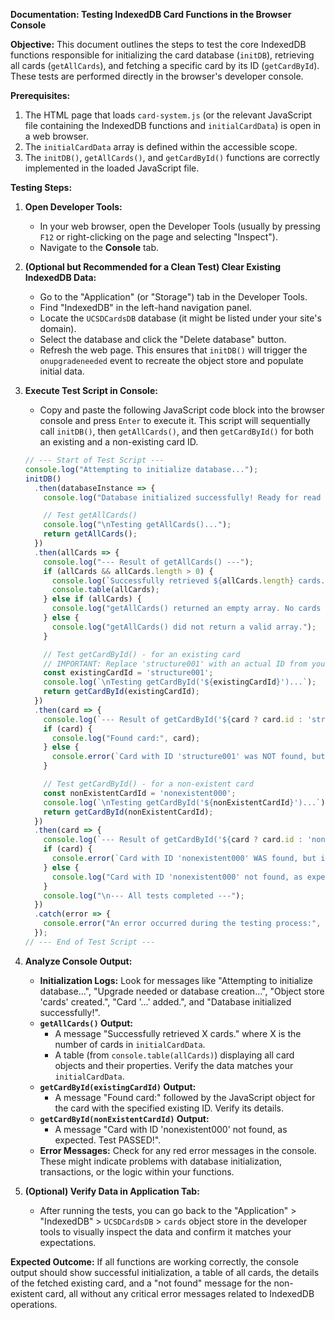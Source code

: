 **Documentation: Testing IndexedDB Card Functions in the Browser Console**

**Objective:**
This document outlines the steps to test the core IndexedDB functions responsible for initializing the card database (`initDB`), retrieving all cards (`getAllCards`), and fetching a specific card by its ID (`getCardById`). These tests are performed directly in the browser's developer console.

**Prerequisites:**
1.  The HTML page that loads `card-system.js` (or the relevant JavaScript file containing the IndexedDB functions and `initialCardData`) is open in a web browser.
2.  The `initialCardData` array is defined within the accessible scope.
3.  The `initDB()`, `getAllCards()`, and `getCardById()` functions are correctly implemented in the loaded JavaScript file.

**Testing Steps:**

1.  **Open Developer Tools:**
    *   In your web browser, open the Developer Tools (usually by pressing `F12` or right-clicking on the page and selecting "Inspect").
    *   Navigate to the **Console** tab.

2.  **(Optional but Recommended for a Clean Test) Clear Existing IndexedDB Data:**
    *   Go to the "Application" (or "Storage") tab in the Developer Tools.
    *   Find "IndexedDB" in the left-hand navigation panel.
    *   Locate the `UCSDCardsDB` database (it might be listed under your site's domain).
    *   Select the database and click the "Delete database" button.
    *   Refresh the web page. This ensures that `initDB()` will trigger the `onupgradeneeded` event to recreate the object store and populate initial data.

3.  **Execute Test Script in Console:**
    *   Copy and paste the following JavaScript code block into the browser console and press `Enter` to execute it. This script will sequentially call `initDB()`, then `getAllCards()`, and then `getCardById()` for both an existing and a non-existing card ID.

    ```javascript
    // --- Start of Test Script ---
    console.log("Attempting to initialize database...");
    initDB()
      .then(databaseInstance => {
        console.log("Database initialized successfully! Ready for read tests.", databaseInstance);

        // Test getAllCards()
        console.log("\nTesting getAllCards()...");
        return getAllCards(); 
      })
      .then(allCards => {
        console.log("--- Result of getAllCards() ---");
        if (allCards && allCards.length > 0) {
          console.log(`Successfully retrieved ${allCards.length} cards.`);
          console.table(allCards); 
        } else if (allCards) {
          console.log("getAllCards() returned an empty array. No cards found or database might be empty.");
        } else {
          console.log("getAllCards() did not return a valid array.");
        }

        // Test getCardById() - for an existing card
        // IMPORTANT: Replace 'structure001' with an actual ID from your initialCardData
        const existingCardId = 'structure001'; 
        console.log(`\nTesting getCardById('${existingCardId}')...`);
        return getCardById(existingCardId); 
      })
      .then(card => {
        console.log(`--- Result of getCardById('${card ? card.id : 'structure001'}') ---`);
        if (card) {
          console.log("Found card:", card);
        } else {
          console.error(`Card with ID 'structure001' was NOT found, but it should exist! Check data or logic.`);
        }

        // Test getCardById() - for a non-existent card
        const nonExistentCardId = 'nonexistent000';
        console.log(`\nTesting getCardById('${nonExistentCardId}')...`);
        return getCardById(nonExistentCardId); 
      })
      .then(card => {
        console.log(`--- Result of getCardById('${card ? card.id : 'nonexistent000'}') ---`);
        if (card) {
          console.error(`Card with ID 'nonexistent000' WAS found, but it should NOT exist! Check logic or data.`);
        } else {
          console.log("Card with ID 'nonexistent000' not found, as expected. Test PASSED!");
        }
        console.log("\n--- All tests completed ---");
      })
      .catch(error => {
        console.error("An error occurred during the testing process:", error);
      });
    // --- End of Test Script ---
    ```

4.  **Analyze Console Output:**
    *   **Initialization Logs:** Look for messages like "Attempting to initialize database...", "Upgrade needed or database creation...", "Object store 'cards' created.", "Card '...' added.", and "Database initialized successfully!".
    *   **`getAllCards()` Output:**
        *   A message "Successfully retrieved X cards." where X is the number of cards in `initialCardData`.
        *   A table (from `console.table(allCards)`) displaying all card objects and their properties. Verify the data matches your `initialCardData`.
    *   **`getCardById(existingCardId)` Output:**
        *   A message "Found card:" followed by the JavaScript object for the card with the specified existing ID. Verify its details.
    *   **`getCardById(nonExistentCardId)` Output:**
        *   A message "Card with ID 'nonexistent000' not found, as expected. Test PASSED!".
    *   **Error Messages:** Check for any red error messages in the console. These might indicate problems with database initialization, transactions, or the logic within your functions.

5.  **(Optional) Verify Data in Application Tab:**
    *   After running the tests, you can go back to the "Application" > "IndexedDB" > `UCSDCardsDB` > `cards` object store in the developer tools to visually inspect the data and confirm it matches your expectations.

**Expected Outcome:**
If all functions are working correctly, the console output should show successful initialization, a table of all cards, the details of the fetched existing card, and a "not found" message for the non-existent card, all without any critical error messages related to IndexedDB operations.
